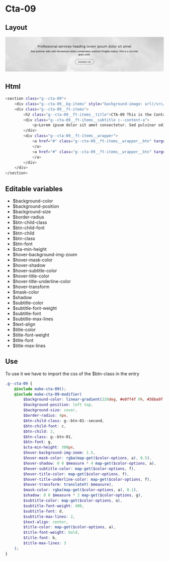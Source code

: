 # Cta-09

## Layout

![alt text][cta-09]

[cta-09]: /src/img/global-components/cta/cta-09.jpg

## Html

```sh
<section class="g--cta-09">
    <div class="g--cta-09__bg-items" style="background-image: url(/src/img/global-components/bg-placeholder.jpg)"></div>
    <div class="g--cta-09__ft-items">
        <h2 class="g--cta-09__ft-items__title">CTA-09 This is the Contact call to action</h2>
        <div class="g--cta-09__ft-items__subtitle c--content-a">
            <p>Lorem ipsum dolor sit amet consectetur. Sed pulvinar odio velit fermentum etiam consectetur pretium fringilla metus.</p>
        </div>
        <div class="g--cta-09__ft-items__wrapper">
            <a href="#" class="g--cta-09__ft-items__wrapper__btn" target="_blank" rel="noopener noreferrer">Contact Us
            </a>
            <a href="#" class="g--cta-09__ft-items__wrapper__btn" target="_blank" rel="noopener noreferrer">Contact Us
            </a>
        </div>
    </div>
</section>
```

## Editable variables

-   $background-color
-   $background-position
-   $background-size
-   $border-radius
-   $btn-child-class
-   $btn-child-font
-   $btn-child
-   $btn-class
-   $btn-font
-   $cta-min-height
-   $hover-background-img-zoom
-   $hover-mask-color
-   $hover-shadow
-   $hover-subtitle-color
-   $hover-title-color
-   $hover-title-underline-color
-   $hover-transform
-   $mask-color
-   $shadow
-   $subtitle-color
-   $subtitle-font-weight
-   $subtitle-font
-   $subtitle-max-lines
-   $text-align
-   $title-color
-   $title-font-weight
-   $title-font
-   $title-max-lines

## Use

To use it we have to import the css of the $btn-class in the entry

```scss
.g--cta-09 {
    @include make-cta-09();
    @include make-cta-09-modifier(
        $background-color: linear-gradient(226deg, #e0ff4f 0%, #36ba9f 100%),
        $background-position: left top,
        $background-size: cover,
        $border-radius: 4px,
        $btn-child-class: g--btn-01--second,
        $btn-child-font: c,
        $btn-child: 2,
        $btn-class: g--btn-01,
        $btn-font: g,
        $cta-min-height: 300px,
        $hover-background-img-zoom: 1.5,
        $hover-mask-color: rgba(map-get($color-options, a), 0.5),
        $hover-shadow: 0 0 $measure * 4 map-get($color-options, a),
        $hover-subtitle-color: map-get($color-options, f),
        $hover-title-color: map-get($color-options, f),
        $hover-title-underline-color: map-get($color-options, f),
        $hover-transform: translateY(-$measure),
        $mask-color: rgba(map-get($color-options, a), 0.1),
        $shadow: 0 0 $measure * 2 map-get($color-options, g),
        $subtitle-color: map-get($color-options, a),
        $subtitle-font-weight: 400,
        $subtitle-font: d,
        $subtitle-max-lines: 2,
        $text-align: center,
        $title-color: map-get($color-options, a),
        $title-font-weight: bold,
        $title-font: b,
        $title-max-lines: 3
    );
}
```
